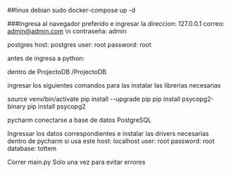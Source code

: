 ##linux debian
sudo docker-compose up -d


###Ingresa al navegador preferido e ingresar la direccion: 127.0.0.1
correo: admin@admin.com \n
contraseña: admin

postgres
host: postgres
user: root
password: root


antes de ingresa a python:

dentro de ProjectoDB /ProjectoDB

ingresar los siguientes comandos para las instalar las librerias necesarias

source venv/bin/activate
pip install --upgrade pip
pip install psycopg2-binary
pip install psycopg2


pycharm conectarse a base de datos PostgreSQL

Ingressar los datos correspondientes e instalar las drivers necesarias dentro de pycharm si usa este
host: localhost
user: root
password: root
database: tottem

Correr main.py
Solo una vez para evitar errores
